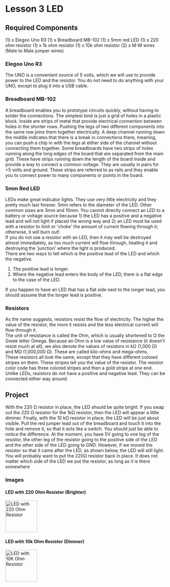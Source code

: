 # Lesson 3 LED

## Required Components

(1) x Elegoo Uno R3
(1) x Breadboard MB-102
(1) x 5mm red LED
(1) x 220 ohm resistor
(1) x 1k ohm resistor
(1) x 10k ohm resistor
(2) x M-M wires (Male to Male jumper wires)

### Elegoo Uno R3
The UNO is a convenient source of 5 volts, which we will use to provide power to
the LED and the resistor. You do not need to do anything with your UNO, except to
plug it into a USB cable.

### Breadboard MB-102

A breadboard enables you to prototype circuits quickly, without having to solder the connections. 
The simplest kind is just a grid of holes in a plastic block. Inside are strips of metal 
that provide electrical connection between holes in the shorter rows. Pushing the legs of 
two different components into the same row joins them together electrically. A deep channel
running down the middle indicates that there is a break in connections there,
meaning, you can push a chip in with the legs at either side of the channel without
connecting them together. Some breadboards have two strips of holes running
along the long edges of the board that are separated from the main grid. These have
strips running down the length of the board inside and provide a way to connect a
common voltage. They are usually in pairs for +5 volts and ground. These strips are
referred to as rails and they enable you to connect power to many components or
points in the board.

### 5mm Red LED

LEDs make great indicator lights. They use very little electricity and they pretty much
last forever. 5mm refers to the diameter of the LED. Other common sizes are 3mm and 10mm.
You cannot directly connect an LED to a battery or voltage source because 1) the
LED has a positive and a negative lead and will not light if placed the wrong way and
2) an LED must be used with a resistor to limit or 'choke' the amount of current
flowing through it; otherwise, it will burn out!\
If you do not use a resistor with an LED, then it may well be destroyed almost
immediately, as too much current will flow through, heating it and destroying the
'junction' where the light is produced.\
There are two ways to tell which is the positive lead of the LED and which the
negative.

1. The positive lead is longer.
2. Where the negative lead enters the body of the LED, there is a flat edge
to the case of the LED.

If you happen to have an LED that has a flat side next to the longer lead, you should
assume that the longer lead is positive.

### Resistors

As the name suggests, resistors resist the flow of electricity. The higher the value of
the resistor, the more it resists and the less electrical current will flow through it.\
The unit of resistance is called the Ohm, which is usually shortened to Ω the Greek
letter Omega. Because an Ohm is a low value of resistance (it doesn't resist much at
all), we also denote the values of resistors in kΩ (1,000 Ω) and MΩ (1,000,000 Ω).
These are called kilo-ohms and mega-ohms.\
These resistors all look the same, except that they have different colored
stripes on them. These stripes tell you the value of the resistor.
The resistor color code has three colored stripes and then a gold stripe at one end.\
Unlike LEDs, resistors do not have a positive and negative lead. They can be
connected either way around.

## Project

With the 220 Ω resistor in place, the LED should be quite bright. If you swap out the
220 Ω resistor for the 1kΩ resistor, then the LED will appear a little dimmer. Finally,
with the 10 kΩ resistor in place, the LED will be just about visible. Pull the red jumper
lead out of the breadboard and touch it into the hole and remove it, so that it acts
like a switch. You should just be able to notice the difference.
At the moment, you have 5V going to one leg of the resistor, the other leg of the
resistor going to the positive side of the LED and the other side of the LED going to
GND. However, if we moved the resistor so that it came after the LED, as shown
below, the LED will still light.
You will probably want to put the 220Ω resistor back in place.
It does not matter which side of the LED we put the resistor, as long as it is there
somewhere

### Images 

#### LED with 220 Ohm Resistor (Brighter)

<img src="./images/220_ohm.jpg" alt="LED with 220 Ohm Resistor" width="100">

#### LED with 10k Ohm Resistor (Dimmer)

<img src="./images/10k_ohm.jpg" alt="LED with 10K Ohm Resistor" width="100">
